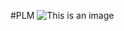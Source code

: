 #PLM
![This is an image](https://github.com/<Kalamansanai>/<plm-ssp>/actions/workflows/<dotnet.yml>/badge.svg)
